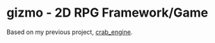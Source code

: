 # gizmo - 2D RPG Framework/Game

Based on my previous project, [crab_engine](https://github.com/jakeledoux/crab_engine).
